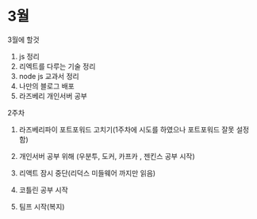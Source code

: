 # 3월

3월에 할것

1. js 정리
2. 리엑트를 다루는 기술 정리
3. node js 교과서 정리
4. 나만의 블로그 배포
5. 라즈베리 개인서버 공부

2주차

1. 라즈베리파이 포트포워드 고치기(1주차에 시도를 하였으나 포트포워드 잘못 설정함)

2. 개인서버 공부 위해 (우분투, 도커, 카프카 , 젠킨스 공부 시작)

3. 리액트 잠시 중단(리덕스 미들웨어 까지만 읽음)

4. 코틀린 공부 시작

5. 팀프 시작(복지)

   
